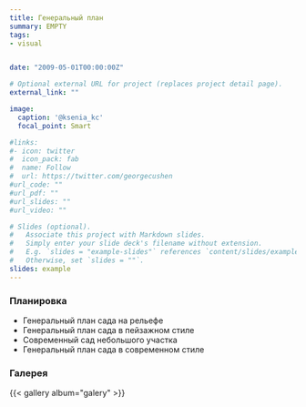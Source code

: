 ```yaml
---
title: Генеральный план
summary: EMPTY
tags:
- visual


date: "2009-05-01T00:00:00Z"

# Optional external URL for project (replaces project detail page).
external_link: ""

image:
  caption: '@ksenia_kc'
  focal_point: Smart

#links:
#- icon: twitter
#  icon_pack: fab
#  name: Follow
#  url: https://twitter.com/georgecushen
#url_code: ""
#url_pdf: ""
#url_slides: ""
#url_video: ""

# Slides (optional).
#   Associate this project with Markdown slides.
#   Simply enter your slide deck's filename without extension.
#   E.g. `slides = "example-slides"` references `content/slides/example-slides.md`.
#   Otherwise, set `slides = ""`.
slides: example
---
```




### Планировка

- Генеральный план сада на рельефе
- Генеральный план сада в пейзажном стиле
- Современный сад небольшого участка
- Генеральный план сада в современном стиле

### Галерея

{{< gallery album="galery" >}}


